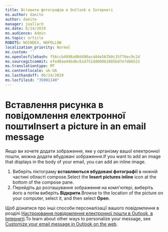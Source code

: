 ```yaml
---
title: Вставити фотографію в Outlook в Інтернеті
ms.author: daeite
author: daeite
manager: joallard
ms.date: 6/14/2019
ms.audience: Admin
ms.topic: article
ROBOTS: NOINDEX, NOFOLLOW
localization_priority: Normal
ms.custom: ''
ms.openlocfilehash: f56ccb4998a90d490acd44e567b0c35f76ec9c2d
ms.sourcegitcommit: efed0ae44bd6c61d751dd008b2885bd7e7d86521
ms.translationtype: MT
ms.contentlocale: uk-UA
ms.lasthandoff: 06/14/2019
ms.locfileid: "35001140"
---
```

# <a name="insert-a-picture-in-an-email-message"></a><span data-ttu-id="feb09-102">Вставлення рисунка в повідомлення електронної пошти</span><span class="sxs-lookup"><span data-stu-id="feb09-102">Insert a picture in an email message</span></span>

<span data-ttu-id="feb09-103">Якщо ви хочете додати зображення, яке у організму вашої електронної пошти, можна додати вбудовані зображення.</span><span class="sxs-lookup"><span data-stu-id="feb09-103">If you want to add an image that displays in the body of your email, you can add an inline image.</span></span>

1. <span data-ttu-id="feb09-104">Виберіть піктограму **вставляються вбудовані фотографії** в нижній частині області compose.</span><span class="sxs-lookup"><span data-stu-id="feb09-104">Select the **Insert pictures inline** icon at the bottom of the compose pane.</span></span>
1. <span data-ttu-id="feb09-105">Перейдіть до розташування зображення на комп'ютері, виберіть його а потім виберіть **Відкрити**.</span><span class="sxs-lookup"><span data-stu-id="feb09-105">Browse to the location of the picture on your computer, select it, and then select **Open**.</span></span>

<span data-ttu-id="feb09-106">Щоб дізнатися про інші способи персоналізації вашого повідомлення в розділі [Настроювання повідомлення електронної пошти в Outlook, в Інтернеті](https://support.office.com/article/079442eb-6b41-4ff5-b6e0-a83d3967ac41).</span><span class="sxs-lookup"><span data-stu-id="feb09-106">To learn about other ways to personalize your message, see [Customize your email message in Outlook on the web](https://support.office.com/article/079442eb-6b41-4ff5-b6e0-a83d3967ac41).</span></span>